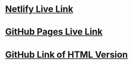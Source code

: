 # [Netlify Live Link](https://666505e8254c8b604ac04279--chipper-madeleine-d395cc.netlify.app/)
# [GitHub Pages Live Link](https://kcap923.github.io/react-fashion-blog/)
# [GitHub Link of HTML Version](https://github.com/KCap923/react-fashion-blog)